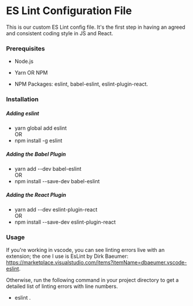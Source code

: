 # ES Lint Configuration File

This is our custom ES Lint config file. It's the first step in having an agreed and consistent coding style in JS and React.

### Prerequisites
- Node.js

- Yarn OR NPM

- NPM Packages: eslint, babel-eslint, eslint-plugin-react.

### Installation
##### Adding eslint
- yarn global add eslint
<br>OR
- npm install -g eslint

##### Adding the Babel Plugin
- yarn add --dev babel-eslint
<br>OR
- npm install --save-dev babel-eslint

##### Adding the React Plugin
- yarn add --dev eslint-plugin-react
<br>OR
- npm install --save-dev eslint-plugin-react

### Usage
If you're working in vscode, you can see linting errors live with an extension; the one I use is EsLint by Dirk Baeumer: https://marketplace.visualstudio.com/items?itemName=dbaeumer.vscode-eslint.

Otherwise, run the following command in your project directory to get a detailed list of linting errors with line numbers.
- eslint .
